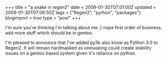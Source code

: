 +++
title = "a snake in regen2"
date = 2009-01-30T07:01:00Z
updated = 2009-01-30T07:06:50Z
tags = ["Regen2", "python", "packages"]
blogimport = true
type = "post"
+++

I'm sure you're thinking I'm talking about me ;) nope first order of business, add more stuff which should be in gentoo.

I'm pleased to announce that I've added py3k also know as Python 3.0 to Regen2. It will remain hardmasked as unmasking could create stability issues on a gentoo based system given it's reliance on python.
